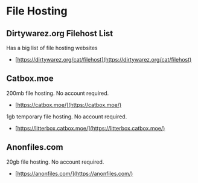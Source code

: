 # File Hosting

## Dirtywarez.org Filehost List 

Has a big list of file hosting websites

- [https://dirtywarez.org/cat/filehost](https://dirtywarez.org/cat/filehost)

## Catbox.moe 

200mb file hosting. No account required.

- [https://catbox.moe/](https://catbox.moe/)

1gb temporary file hosting. No account required.

- [https://litterbox.catbox.moe/](https://litterbox.catbox.moe/)


## Anonfiles.com

20gb file hosting. No account required.

- [https://anonfiles.com/](https://anonfiles.com/)